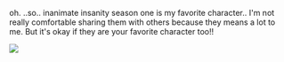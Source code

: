 oh. ..so.. inanimate insanity season one is my favorite character.. I'm not really comfortable sharing them with others because they means a lot to me. But it's okay if they are your favorite character too!!


![](https://magma.com/shared/VzHqGwu_FdBnaj4QV2-APD)


<!--
**MEPHONE4S/MEPHONE4S** is a ✨ _special_ ✨ repository because its `README.md` (this file) appears on your GitHub profile.

Here are some ideas to get you started:

- 🔭 I’m currently working on ...
- 🌱 I’m currently learning ...
- 👯 I’m looking to collaborate on ...
- 🤔 I’m looking for help with ...
- 💬 Ask me about ...
- 📫 How to reach me: ...
- 😄 Pronouns: ...
- ⚡ Fun fact: ...
-->
